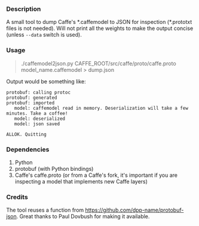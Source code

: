 ### Description
A small tool to dump Caffe's \*.caffemodel to JSON for inspection (\*.prototxt files is not needed). Will not print all the weights to make the output concise (unless `--data` switch is used).

### Usage
> ./caffemodel2json.py CAFFE_ROOT/src/caffe/proto/caffe.proto model_name.caffemodel > dump.json

Output would be something like:
```
protobuf: calling protoc
protobuf: generated
protobuf: imported
   model: caffemodel read in memory. Deserialization will take a few minutes. Take a coffee!
   model: deserialized
   model: json saved

ALLOK. Quitting
```

### Dependencies
1. Python
2. protobuf (with Python bindings)
3. Caffe's caffe.proto (or from a Caffe's fork, it's important if you are inspecting a model that implements new Caffe layers)

### Credits
The tool reuses a function from https://github.com/dpp-name/protobuf-json. Great thanks to Paul Dovbush for making it available.
